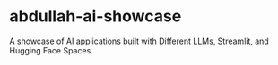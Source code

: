 # abdullah-ai-showcase
A showcase of AI applications built with Different LLMs, Streamlit, and Hugging Face Spaces.
